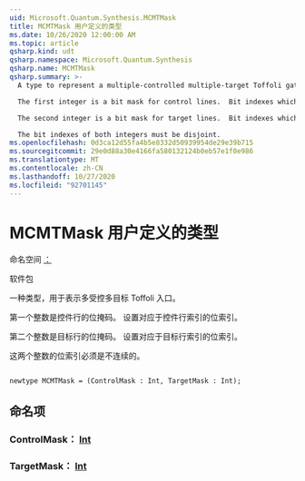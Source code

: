 ```yaml
---
uid: Microsoft.Quantum.Synthesis.MCMTMask
title: MCMTMask 用户定义的类型
ms.date: 10/26/2020 12:00:00 AM
ms.topic: article
qsharp.kind: udt
qsharp.namespace: Microsoft.Quantum.Synthesis
qsharp.name: MCMTMask
qsharp.summary: >-
  A type to represent a multiple-controlled multiple-target Toffoli gate.

  The first integer is a bit mask for control lines.  Bit indexes which are set correspond to control line indexes.

  The second integer is a bit mask for target lines.  Bit indexes which are set correspond to target line indexes.

  The bit indexes of both integers must be disjoint.
ms.openlocfilehash: 0d3ca12d55fa4b5e8332d50939954de29e39b715
ms.sourcegitcommit: 29e0d88a30e4166fa580132124b0eb57e1f0e986
ms.translationtype: MT
ms.contentlocale: zh-CN
ms.lasthandoff: 10/27/2020
ms.locfileid: "92701145"
---
```

# <a name="mcmtmask-user-defined-type"></a>MCMTMask 用户定义的类型

命名空间 [：](xref:Microsoft.Quantum.Synthesis)

软件包 [](https://nuget.org/packages/)


一种类型，用于表示多受控多目标 Toffoli 入口。

第一个整数是控件行的位掩码。  设置对应于控件行索引的位索引。

第二个整数是目标行的位掩码。  设置对应于目标行索引的位索引。

这两个整数的位索引必须是不连续的。

```qsharp

newtype MCMTMask = (ControlMask : Int, TargetMask : Int);
```



## <a name="named-items"></a>命名项

### <a name="controlmask--int"></a>ControlMask： [Int](xref:microsoft.quantum.lang-ref.int)


### <a name="targetmask--int"></a>TargetMask： [Int](xref:microsoft.quantum.lang-ref.int)

